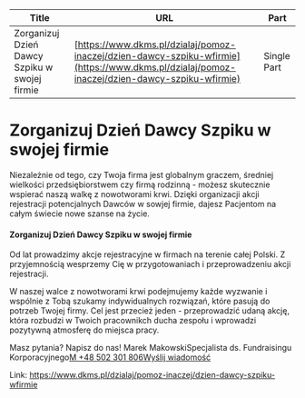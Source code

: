 | **Title**       | **URL**           | **Part**              |
|-----------------|-------------------|-----------------------|
| Zorganizuj Dzień Dawcy Szpiku w swojej firmie         | [https://www.dkms.pl/dzialaj/pomoz-inaczej/dzien-dawcy-szpiku-wfirmie](https://www.dkms.pl/dzialaj/pomoz-inaczej/dzien-dawcy-szpiku-wfirmie)    | Single Part          |

# Zorganizuj Dzień Dawcy Szpiku w swojej firmie

Niezależnie od tego, czy Twoja firma jest globalnym graczem, średniej wielkości przedsiębiorstwem czy firmą rodzinną \- możesz skutecznie wspierać naszą walkę z nowotworami krwi. Dzięki organizacji akcji rejestracji potencjalnych Dawców w sowjej firmie, dajesz Pacjentom na całym świecie nowe szanse na życie.


#### Zorganizuj Dzień Dawcy Szpiku w swojej firmie


Od lat prowadzimy akcje rejestracyjne w firmach na terenie całej Polski. Z przyjemnością wesprzemy Cię w przygotowaniach i przeprowadzeniu akcji rejestracji. 


W naszej walce z nowotworami krwi podejmujemy każde wyzwanie i wspólnie z Tobą szukamy indywidualnych rozwiązań, które pasują do potrzeb Twojej firmy. Cel jest przecież jeden \- przeprowadzić udaną akcję, która rozbudzi w Twoich pracownikch ducha zespołu i wprowadzi pozytywną atmosferę do miejsca pracy.


Masz pytania? Napisz do nas! Marek MakowskiSpecjalista ds. Fundraisingu Korporacyjnego[M \+48 502 301 806](tel:M%20+48%20502%20301%20806%0A%0A%0A%0A " Marek Makowski")[Wyślij wiadomość](/kontakt/firma "Twoja firma chce pomóc? Napisz do nas.")


Link: https://www.dkms.pl/dzialaj/pomoz-inaczej/dzien-dawcy-szpiku-wfirmie
